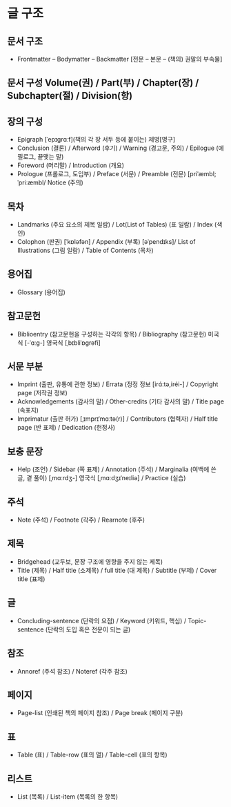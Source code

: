 # 글 구조
## 문서 구조 
* Frontmatter – Bodymatter – Backmatter [전문 – 본문 – (책의) 권말의 부속물]

## 문서 구성 Volume(권) / Part(부) / Chapter(장) / Subchapter(절) / Division(항)

## 장의 구성 
* Epigraph [ˈepɪɡrɑːf](책의 각 장 서두 등에 붙이는) 제명[명구] 
* Conclusion (결론) / Afterword (후기) / Warning (경고문, 주의) / Epilogue (에필로그, 끝맺는 말) 
* Foreword (머리말) / Introduction (개요) 
* Prologue (프롤로그, 도입부) / Preface (서문) / Preamble (전문) [priˈæmbl;ˈpriːæmbl/ Notice (주의)  

## 목차 
* Landmarks (주요 요소의 제목 일람) / Lot(List of Tables) (표 일람) / Index (색인) 
* Colophon (판권) [ˈkɒləfən] / Appendix (부록)  [əˈpendɪks]/ List of Illustrations (그림 일람) / Table of Contents (목차)

## 용어집 
* Glossary (용어집)

## 참고문헌
* Biblioentry (참고문헌을 구성하는 각각의 항목) / Bibliography (참고문헌) 미국식 [-ˈɑːɡ-]  영국식 [ˌbɪbliˈɒɡrəfi] 

## 서문 부분 
* Imprint (출판, 유통에 관한 정보) / Errata (정정 정보 [irɑ́:tə,iréi-] / Copyright page (저작권 정보) 
* Acknowledgements (감사의 말) / Other-credits (기타 감사의 말) / Title page (속표지) 
* Imprimatur (출판 허가) [ˌɪmprɪˈmɑːtə(r)] / Contributors (협력자) / Half title page (반 표제) / Dedication (헌정사)

## 보충 문장 
* Help (조언) / Sidebar (쪽 표제) / Annotation (주석) / Marginalia (여백에 쓴 글, 곁 풀이) [ˌmɑːrdʒ-]  영국식 [ˌmɑːdʒɪˈneɪliə]  / Practice (실습)

## 주석 
* Note (주석) / Footnote (각주) / Rearnote (후주)

## 제목 
* Bridgehead (교두보, 문장 구조에 영향을 주지 않는 제목) 
* Title (제목) / Half title (소제목) / full title (대 제목) / Subtitle (부제) / Cover title (표제)

## 글 
* Concluding-sentence (단락의 요점) / Keyword (키워드, 핵심) / Topic-sentence (단락의 도입 혹은 전문이 되는 글)

## 참조 
* Annoref (주석 참조) / Noteref (각주 참조)

## 페이지
* Page-list (인쇄된 책의 페이지 참조) / Page break (페이지 구분)

## 표 
* Table (표) / Table-row (표의 열) / Table-cell (표의 항목) 

## 리스트 
* List (목록) / List-item (목록의 한 항목)